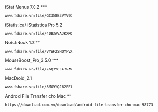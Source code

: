 iStat Menus 7.0.2 ***
```
www.fshare.vn/file/GC358E3VYV9C
```

iStatistica/ iStatistica Pro 5.2

```
www.fshare.vn/file/4DB3AVAJKXRO
```

NotchNook 1.2 **
```
www.fshare.vn/file/VYWF2SHQYFVX
```
MouseBoost_Pro_3.5.0 ***
```
www.fshare.vn/file/EGQ3YCJF7FAV
```
MacDroid_2.1
```
www.fshare.vn/file/3MO9YQJ62FP1
```
Android File Transfer cho Mac **
```
https://download.com.vn/download/android-file-transfer-cho-mac-98773
```

